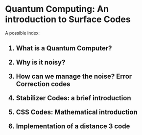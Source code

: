 # Quantum Computing: An introduction to Surface Codes

A possible index:

<h2>

1. What is a Quantum Computer?

2. Why is it noisy?

3. How can we manage the noise? Error Correction codes

4. Stabilizer Codes: a brief introduction

5. CSS Codes: Mathematical introduction

6. Implementation of a distance 3 code

</h2>